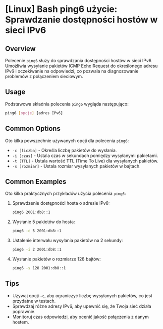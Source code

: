 # [Linux] Bash ping6 użycie: Sprawdzanie dostępności hostów w sieci IPv6

## Overview
Polecenie `ping6` służy do sprawdzania dostępności hostów w sieci IPv6. Umożliwia wysyłanie pakietów ICMP Echo Request do określonego adresu IPv6 i oczekiwanie na odpowiedzi, co pozwala na diagnozowanie problemów z połączeniem sieciowym.

## Usage
Podstawowa składnia polecenia `ping6` wygląda następująco:

```bash
ping6 [opcje] [adres IPv6]
```

## Common Options
Oto kilka powszechnie używanych opcji dla polecenia `ping6`:

- `-c [liczba]` - Określa liczbę pakietów do wysłania.
- `-i [czas]` - Ustala czas w sekundach pomiędzy wysyłanymi pakietami.
- `-t [TTL]` - Ustala wartość TTL (Time To Live) dla wysyłanych pakietów.
- `-s [rozmiar]` - Ustala rozmiar wysyłanych pakietów w bajtach.

## Common Examples
Oto kilka praktycznych przykładów użycia polecenia `ping6`:

1. Sprawdzenie dostępności hosta o adresie IPv6:
   ```bash
   ping6 2001:db8::1
   ```

2. Wysłanie 5 pakietów do hosta:
   ```bash
   ping6 -c 5 2001:db8::1
   ```

3. Ustalenie interwału wysyłania pakietów na 2 sekundy:
   ```bash
   ping6 -i 2 2001:db8::1
   ```

4. Wysłanie pakietów o rozmiarze 128 bajtów:
   ```bash
   ping6 -s 128 2001:db8::1
   ```

## Tips
- Używaj opcji `-c`, aby ograniczyć liczbę wysyłanych pakietów, co jest przydatne w testach.
- Sprawdzaj różne adresy IPv6, aby upewnić się, że Twoja sieć działa poprawnie.
- Monitoruj czas odpowiedzi, aby ocenić jakość połączenia z danym hostem.